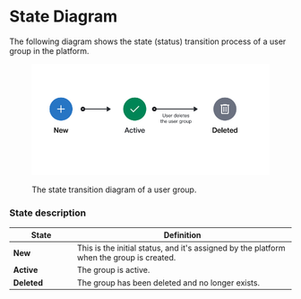 # State Diagram

The following diagram shows the state (status) transition process of a user group in the platform.

<figure><img src="../../../../.gitbook/assets/state_diagram_groups.png" alt="" width="563"><figcaption><p>The state transition diagram of a user group.</p></figcaption></figure>

### State description

<table><thead><tr><th width="100">State</th><th>Definition</th></tr></thead><tbody><tr><td><strong>New</strong> </td><td>This is the initial status, and it's assigned by the platform when the group is created.</td></tr><tr><td><strong>Active</strong></td><td>The group is active.</td></tr><tr><td><strong>Deleted</strong></td><td>The group has been deleted and no longer exists.</td></tr></tbody></table>
